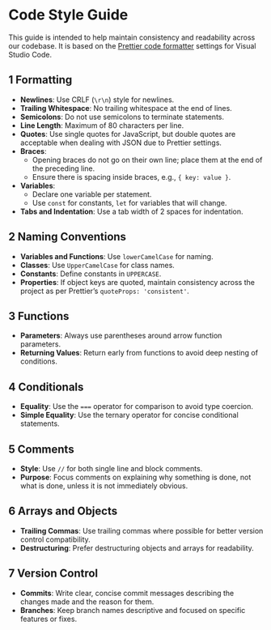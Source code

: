 # Code Style Guide

This guide is intended to help maintain consistency and readability across our codebase. It is based on the [Prettier code formatter](https://prettier.io/) settings for Visual Studio Code.

## 1 Formatting

- **Newlines**: Use CRLF (`\r\n`) style for newlines.
- **Trailing Whitespace**: No trailing whitespace at the end of lines.
- **Semicolons**: Do not use semicolons to terminate statements.
- **Line Length**: Maximum of 80 characters per line.
- **Quotes**: Use single quotes for JavaScript, but double quotes are acceptable when dealing with JSON due to Prettier settings.
- **Braces**:
  - Opening braces do not go on their own line; place them at the end of the preceding line.
  - Ensure there is spacing inside braces, e.g., `{ key: value }`.
- **Variables**:
  - Declare one variable per statement.
  - Use `const` for constants, `let` for variables that will change.
- **Tabs and Indentation**: Use a tab width of 2 spaces for indentation.

## 2 Naming Conventions

- **Variables and Functions**: Use `lowerCamelCase` for naming.
- **Classes**: Use `UpperCamelCase` for class names.
- **Constants**: Define constants in `UPPERCASE`.
- **Properties**: If object keys are quoted, maintain consistency across the project as per Prettier’s `quoteProps: 'consistent'`.

## 3 Functions

- **Parameters**: Always use parentheses around arrow function parameters.
- **Returning Values**: Return early from functions to avoid deep nesting of conditions.

## 4 Conditionals

- **Equality**: Use the `===` operator for comparison to avoid type coercion.
- **Simple Equality**: Use the ternary operator for concise conditional statements.

## 5 Comments

- **Style**: Use `//` for both single line and block comments.
- **Purpose**: Focus comments on explaining why something is done, not what is done, unless it is not immediately obvious.

## 6 Arrays and Objects

- **Trailing Commas**: Use trailing commas where possible for better version control compatibility.
- **Destructuring**: Prefer destructuring objects and arrays for readability.

## 7 Version Control

- **Commits**: Write clear, concise commit messages describing the changes made and the reason for them.
- **Branches**: Keep branch names descriptive and focused on specific features or fixes.
